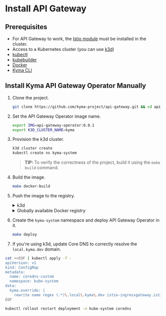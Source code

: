 # Install API Gateway

## Prerequisites

- For API Gateway to work, the [Istio module](https://github.com/kyma-project/istio) must be installed in the cluster.
- Access to a Kubernetes cluster (you can use [k3d](https://k3d.io/v5.5.1/))
- [kubectl](https://kubernetes.io/docs/tasks/tools/)
- [kubebuilder](https://book.kubebuilder.io/)
- [Docker](https://www.docker.com)
- [Kyma CLI](https://github.com/kyma-project/cli/blob/main/README.md#installation)

## Install Kyma API Gateway Operator Manually

1. Clone the project.

    ```bash
    git clone https://github.com/kyma-project/api-gateway.git && cd api-gateway
    ```

2. Set the API Gateway Operator image name.

    ```bash
    export IMG=api-gateway-operator:0.0.1
    export K3D_CLUSTER_NAME=kyma
    ```

3. Provision the k3d cluster.

    ```bash
    k3d cluster create
    kubectl create ns kyma-system
    ```
    >**TIP:** To verify the correctness of the project, build it using the `make build` command.

4. Build the image.

    ```bash
    make docker-build
    ```

5. Push the image to the registry.

    <div tabs name="Push image" group="api-gateway-operator-installation">
      <details>
      <summary label="k3d">
      k3d
      </summary>

      ```bash
      k3d image import $IMG -c $K3D_CLUSTER_NAME
      ```

      </details>
      <details>
      <summary label="Docker registry">
      Globally available Docker registry
      </summary>

      ```bash
      make docker-push
      ```

      </details>
    </div>

6. Create the `kyma-system` namespace and deploy API Gateway Operator in it.

    ```bash
    make deploy
    ```

7. If you're using k3d, update Core DNS to correctly resolve the `local.kyma.dev` domain.

```bash
cat <<EOF | kubectl apply -f -
apiVersion: v1
kind: ConfigMap
metadata:
  name: coredns-custom
  namespace: kube-system
data:
  kyma.override: |
    rewrite name regex (.*)\.local\.kyma\.dev istio-ingressgateway.istio-system.svc.cluster.local
EOF

kubectl rollout restart deployment -n kube-system coredns
```

